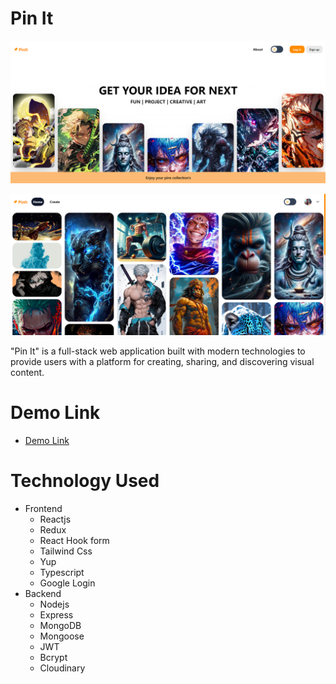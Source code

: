 # Pin It
![alt text](./public/home.png)

![alt text](./public/home2.png)

"Pin It" is a full-stack web application built with modern technologies to provide users with a platform for creating, sharing, and discovering visual content.

# Demo Link

- [Demo Link](https://pin-it-by-ayush-mishra.netlify.app/)



# Technology Used
- Frontend
  - Reactjs
  - Redux
  - React Hook form
  - Tailwind Css
  - Yup
  - Typescript
  - Google Login
- Backend
  - Nodejs
  - Express
  - MongoDB
  - Mongoose
  - JWT
  - Bcrypt
  - Cloudinary


